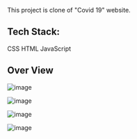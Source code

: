 This project is clone of "Covid 19" website.

Tech Stack:
-------------
CSS
HTML
JavaScript


Over View 
----------------

![image](https://user-images.githubusercontent.com/105930703/218322412-974b8fbc-1948-4282-9ff0-112628cf53c6.png)


![image](https://user-images.githubusercontent.com/105930703/218322445-4617918b-0a58-41d2-a517-9219cafbd23f.png)


![image](https://user-images.githubusercontent.com/105930703/218322470-43f0960b-7432-41f9-8362-507f3c14daf9.png)


![image](https://user-images.githubusercontent.com/105930703/218322494-e8bce939-d8d0-4182-963c-917ef5fdcd74.png)
